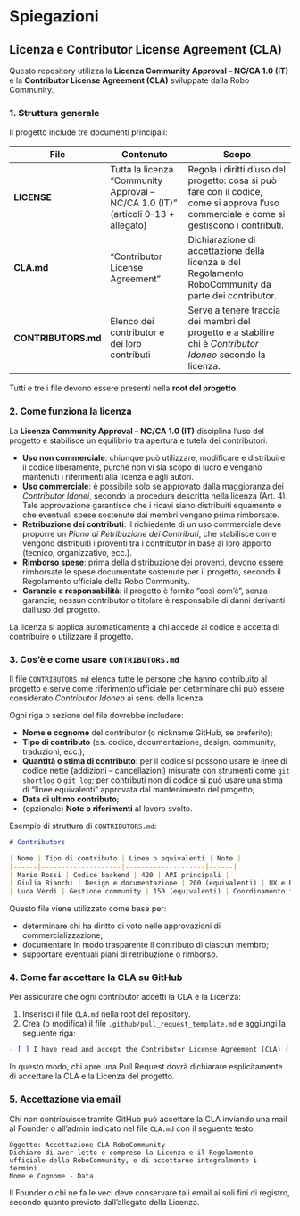 # Spiegazioni

## Licenza e Contributor License Agreement (CLA)

Questo repository utilizza la **Licenza Community Approval – NC/CA 1.0 (IT)** e la **Contributor License Agreement (CLA)** sviluppate dalla Robo Community.

### 1. Struttura generale

Il progetto include tre documenti principali:

| File                | Contenuto                                                                         | Scopo                                                                                                                                     |
| ------------------- | --------------------------------------------------------------------------------- | ----------------------------------------------------------------------------------------------------------------------------------------- |
| **LICENSE**         | Tutta la licenza “Community Approval – NC/CA 1.0 (IT)” (articoli 0–13 + allegato) | Regola i diritti d’uso del progetto: cosa si può fare con il codice, come si approva l’uso commerciale e come si gestiscono i contributi. |
| **CLA.md**          | “Contributor License Agreement”                                                   | Dichiarazione di accettazione della licenza e del Regolamento RoboCommunity da parte dei contributor.                                     |
| **CONTRIBUTORS.md** | Elenco dei contributor e dei loro contributi                                      | Serve a tenere traccia dei membri del progetto e a stabilire chi è *Contributor Idoneo* secondo la licenza.                               |

Tutti e tre i file devono essere presenti nella **root del progetto**.

### 2. Come funziona la licenza

La **Licenza Community Approval – NC/CA 1.0 (IT)** disciplina l’uso del progetto e stabilisce un equilibrio tra apertura e tutela dei contributori:

* **Uso non commerciale**: chiunque può utilizzare, modificare e distribuire il codice liberamente, purché non vi sia scopo di lucro e vengano mantenuti i riferimenti alla licenza e agli autori.
* **Uso commerciale**: è possibile solo se approvato dalla maggioranza dei *Contributor Idonei*, secondo la procedura descritta nella licenza (Art. 4). Tale approvazione garantisce che i ricavi siano distribuiti equamente e che eventuali spese sostenute dai membri vengano prima rimborsate.
* **Retribuzione dei contributi**: il richiedente di un uso commerciale deve proporre un *Piano di Retribuzione dei Contributi*, che stabilisce come vengono distribuiti i proventi tra i contributor in base al loro apporto (tecnico, organizzativo, ecc.).
* **Rimborso spese**: prima della distribuzione dei proventi, devono essere rimborsate le spese documentate sostenute per il progetto, secondo il Regolamento ufficiale della Robo Community.
* **Garanzie e responsabilità**: il progetto è fornito “così com’è”, senza garanzie; nessun contributor o titolare è responsabile di danni derivanti dall’uso del progetto.

La licenza si applica automaticamente a chi accede al codice e accetta di contribuire o utilizzare il progetto.

### 3. Cos’è e come usare `CONTRIBUTORS.md`

Il file `CONTRIBUTORS.md` elenca tutte le persone che hanno contribuito al progetto e serve come riferimento ufficiale per determinare chi può essere considerato *Contributor Idoneo* ai sensi della licenza.

Ogni riga o sezione del file dovrebbe includere:

* **Nome e cognome** del contributor (o nickname GitHub, se preferito);
* **Tipo di contributo** (es. codice, documentazione, design, community, traduzioni, ecc.);
* **Quantità o stima di contributo**: per il codice si possono usare le linee di codice nette (addizioni – cancellazioni) misurate con strumenti come `git shortlog` o `git log`; per contributi non di codice si può usare una stima di “linee equivalenti” approvata dal mantenimento del progetto;
* **Data di ultimo contributo**;
* (opzionale) **Note o riferimenti** al lavoro svolto.

Esempio di struttura di `CONTRIBUTORS.md`:

```markdown
# Contributors

| Nome | Tipo di contributo | Linee o equivalenti | Note |
|------|--------------------|--------------------|------|
| Mario Rossi | Codice backend | 420 | API principali |
| Giulia Bianchi | Design e documentazione | 200 (equivalenti) | UX e README |
| Luca Verdi | Gestione community | 150 (equivalenti) | Coordinamento forum |
```

Questo file viene utilizzato come base per:

* determinare chi ha diritto di voto nelle approvazioni di commercializzazione;
* documentare in modo trasparente il contributo di ciascun membro;
* supportare eventuali piani di retribuzione o rimborso.

### 4. Come far accettare la CLA su GitHub

Per assicurare che ogni contributor accetti la CLA e la Licenza:

1. Inserisci il file `CLA.md` nella root del repository.
2. Crea (o modifica) il file `.github/pull_request_template.md` e aggiungi la seguente riga:

```markdown
- [ ] I have read and accept the Contributor License Agreement (CLA) (`CLA.md`) and the Project License.
```

In questo modo, chi apre una Pull Request dovrà dichiarare esplicitamente di accettare la CLA e la Licenza del progetto.

### 5. Accettazione via email

Chi non contribuisce tramite GitHub può accettare la CLA inviando una mail al Founder o all’admin indicato nel file `CLA.md` con il seguente testo:

```
Oggetto: Accettazione CLA RoboCommunity
Dichiaro di aver letto e compreso la Licenza e il Regolamento ufficiale della RoboCommunity, e di accettarne integralmente i termini.
Nome e Cognome - Data
```

Il Founder o chi ne fa le veci deve conservare tali email ai soli fini di registro, secondo quanto previsto dall’allegato della Licenza.
